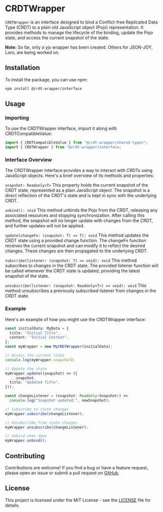 # CRDTWrapper

`CRDTWrapper` is an interface designed to bind a Conflict-free Replicated Data Type (CRDT) to a plain old JavaScript object (Pojo) representation. It provides methods to manage the lifecycle of the binding, update the Pojo state, and access the current snapshot of the state.

**Note:** 
So far, only a yjs wrapper has been created. Others for JSON-JOY, Loro, are being worked on.

## Installation

To install the package, you can use npm:

```bash
npm install @crdt-wrapper/interface
```

## Usage

### Importing

To use the CRDTWrapper interface, import it along with CRDTCompatibleValue:

```typescript
import { CRDTCompatibleValue } from "@crdt-wrapper/shared-types";
import { CRDTWrapper } from "@crdt-wrapper/interface;
```

### Interface Overview

The CRDTWrapper interface provides a way to interact with CRDTs using JavaScript objects. Here's a brief overview of its methods and properties:

`snapshot: Readonly<T>`
This property holds the current snapshot of the CRDT state, represented as a plain JavaScript object. The snapshot is a direct reflection of the CRDT's state and is kept in sync with the underlying CRDT.

`unbind(): void`
This method unbinds the Pojo from the CRDT, releasing any associated resources and stopping synchronization. After calling this method, the snapshot will no longer update with changes from the CRDT, and further updates will not be applied.

`update(changeFn: (snapshot: T) => T): void`
This method updates the CRDT state using a provided change function. The changeFn function receives the current snapshot and can modify it to reflect the desired changes. These changes are then propagated to the underlying CRDT.

`subscribe(listener: (snapshot: T) => void): void`
This method subscribes to changes in the CRDT state. The provided listener function will be called whenever the CRDT state is updated, providing the latest snapshot of the state.

`unsubscribe(listener: (snapshot: Readonly<T>) => void): void`
This method unsubscribes a previously subscribed listener from changes in the CRDT state.

### Example

Here's an example of how you might use the CRDTWrapper interface:

```typescript
const initialData: MyData = {
  title: "Initial Title",
  content: "Initial Content",
};
const myWrapper = new MyCRDTWrapper(initialData);

// Access the current state
console.log(myWrapper.snapshot);

// Update the state
myWrapper.update((snapshot) => ({
  ...snapshot,
  title: "Updated Title",
}));

const changeListener = (snapshot: Readonly<Snapshot>) =>
  console.log("Snapshot updated:", newSnapshot);

// Subscribe to state changes
myWrapper.subscribe(changeListener);

// Unsubscribe from state changes
myWrapper.unsubscribe(changeListener);

// Unbind when done
myWrapper.unbind();
```

## Contributing

Contributions are welcome! If you find a bug or have a feature request, please open an issue or submit a pull request on [GitHub](https://github.com/Chandelier-02/crdt-wrapper).

## License

This project is licensed under the MIT License - see the [LICENSE](https://github.com/Chandelier-02/crdt-wrapper/blob/main/LICENSE.md) file for details.
